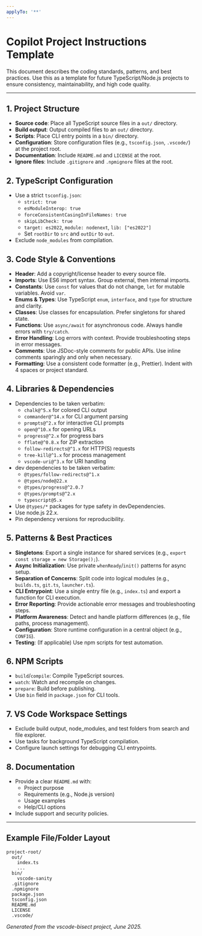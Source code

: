 ```yaml
---
applyTo: '**'
---
```


# Copilot Project Instructions Template

This document describes the coding standards, patterns, and best practices. Use this as a template for future TypeScript/Node.js projects to ensure consistency, maintainability, and high code quality.

---

## 1. Project Structure
- **Source code**: Place all TypeScript source files in a `out/` directory.
- **Build output**: Output compiled files to an `out/` directory.
- **Scripts**: Place CLI entry points in a `bin/` directory.
- **Configuration**: Store configuration files (e.g., `tsconfig.json`, `.vscode/`) at the project root.
- **Documentation**: Include `README.md` and `LICENSE` at the root.
- **Ignore files**: Include `.gitignore` and `.npmignore` files at the root.

## 2. TypeScript Configuration
- Use a strict `tsconfig.json`:
  - `strict: true`
  - `esModuleInterop: true`
  - `forceConsistentCasingInFileNames: true`
  - `skipLibCheck: true`
  - `target: es2022`, `module: nodenext`, `lib: ["es2022"]`
  - Set `rootDir` to `src` and `outDir` to `out`.
- Exclude `node_modules` from compilation.

## 3. Code Style & Conventions
- **Header**: Add a copyright/license header to every source file.
- **Imports**: Use ES6 import syntax. Group external, then internal imports.
- **Constants**: Use `const` for values that do not change, `let` for mutable variables. Avoid `var`.
- **Enums & Types**: Use TypeScript `enum`, `interface`, and `type` for structure and clarity.
- **Classes**: Use classes for encapsulation. Prefer singletons for shared state.
- **Functions**: Use `async/await` for asynchronous code. Always handle errors with `try/catch`.
- **Error Handling**: Log errors with context. Provide troubleshooting steps in error messages.
- **Comments**: Use JSDoc-style comments for public APIs. Use inline comments sparingly and only when necessary.
- **Formatting**: Use a consistent code formatter (e.g., Prettier). Indent with 4 spaces or project standard.

## 4. Libraries & Dependencies
- Dependencies to be taken verbatim:
  - `chalk@^5.x` for colored CLI output
  - `commander@^14.x` for CLI argument parsing
  - `prompts@^2.x` for interactive CLI prompts
  - `open@^10.x` for opening URLs
  - `progress@^2.x` for progress bars
  - `fflate@^0.8.x` for ZIP extraction
  - `follow-redirects@^1.x` for HTTP(S) requests
  - `tree-kill@^1.x` for process management
  - `vscode-uri@^3.x` for URI handling
- dev dependencies to be taken verbatim:
  - `@types/follow-redirects@^1.x`
  - `@types/node@22.x`
  - `@types/progress@^2.0.7`
  - `@types/prompts@^2.x`
  - `typescript@5.x`
- Use `@types/*` packages for type safety in devDependencies.
- Use node.js 22.x.
- Pin dependency versions for reproducibility.

## 5. Patterns & Best Practices
- **Singletons**: Export a single instance for shared services (e.g., `export const storage = new Storage();`).
- **Async Initialization**: Use private `whenReady`/`init()` patterns for async setup.
- **Separation of Concerns**: Split code into logical modules (e.g., `builds.ts`, `git.ts`, `launcher.ts`).
- **CLI Entrypoint**: Use a single entry file (e.g., `index.ts`) and export a function for CLI execution.
- **Error Reporting**: Provide actionable error messages and troubleshooting steps.
- **Platform Awareness**: Detect and handle platform differences (e.g., file paths, process management).
- **Configuration**: Store runtime configuration in a central object (e.g., `CONFIG`).
- **Testing**: (If applicable) Use npm scripts for test automation.

## 6. NPM Scripts
- `build`/`compile`: Compile TypeScript sources.
- `watch`: Watch and recompile on changes.
- `prepare`: Build before publishing.
- Use `bin` field in `package.json` for CLI tools.

## 7. VS Code Workspace Settings
- Exclude build output, node_modules, and test folders from search and file explorer.
- Use tasks for background TypeScript compilation.
- Configure launch settings for debugging CLI entrypoints.

## 8. Documentation
- Provide a clear `README.md` with:
  - Project purpose
  - Requirements (e.g., Node.js version)
  - Usage examples
  - Help/CLI options
- Include support and security policies.

---

## Example File/Folder Layout
```
project-root/
  out/
    index.ts
    ...
  bin/
    vscode-sanity
  .gitignore
  .npmignore
  package.json
  tsconfig.json
  README.md
  LICENSE
  .vscode/
```

*Generated from the vscode-bisect project, June 2025.*
